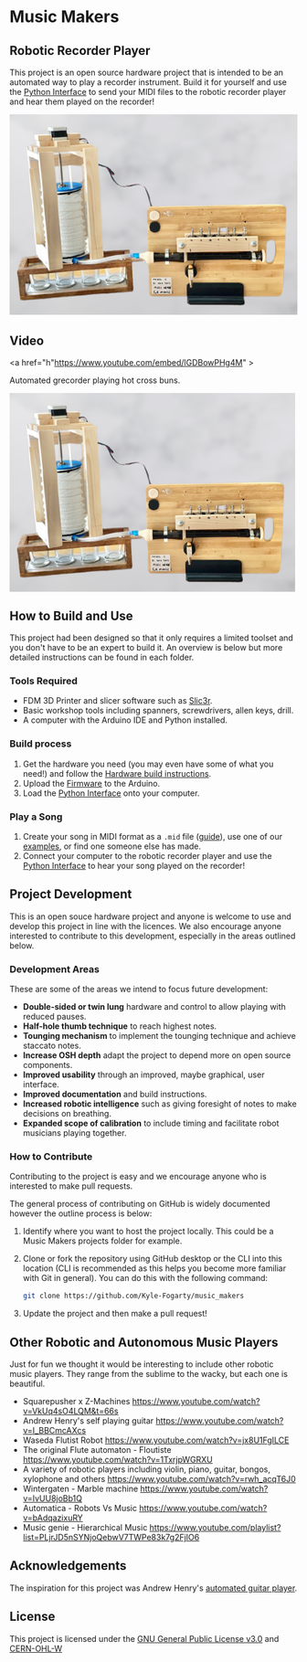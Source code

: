 # Music Makers

## Robotic Recorder Player

This project is an open source hardware project that is intended to be an automated way to play a recorder instrument. Build it for yourself and use the [Python Interface](Python_Interface) to send your MIDI files to the robotic recorder player and hear them played on the recorder!

![robotic-recorder-player-image](Documents/automated_recorder_player.png)

## Video
<a href="h"https://www.youtube.com/embed/lGDBowPHg4M" >
<p> Automated grecorder playing hot cross buns. </p>
  <img align="center" width="500" alt="youtube video" src="Documents/automated_recorder_player.png" />
</a>

## How to Build and Use

This project had been designed so that it only requires a limited toolset and you don't have to be an expert to build it. An overview is below but more detailed instructions can be found in each folder.

### Tools Required
- FDM 3D Printer and slicer software such as [Slic3r](https://slic3r.org/about/).
- Basic workshop tools including spanners, screwdrivers, allen keys, drill.
- A computer with the Arduino IDE and Python installed.

### Build process
1. Get the hardware you need (you may even have some of what you need!) and follow the [Hardware build instructions](Hardware/README.md).
3. Upload the [Firmware](Firmware) to the Arduino.
4. Load the [Python Interface](Python_Interface) onto your computer.

### Play a Song
1. Create your song in MIDI format as a `.mid` file ([guide](Python_Interface/README.md#creating-mid-files)), use one of our [examples](Python_Interface/midi_examples), or find one someone else has made.
2. Connect your computer to the robotic recorder player and use the [Python Interface](Python_Interface) to hear your song played on the recorder!


## Project Development
This is an open souce hardware project and anyone is welcome to use and develop this project in line with the licences. We also encourage anyone interested to contribute to this development, especially in the areas outlined below.

### Development Areas
These are some of the areas we intend to focus future development:
- **Double-sided or twin lung** hardware and control to allow playing with reduced pauses.
- **Half-hole thumb technique** to reach highest notes.
- **Tounging mechanism** to implement the tounging technique and achieve staccato notes.
- **Increase OSH depth** adapt the project to depend more on open source components.
- **Improved usability** through an improved, maybe graphical, user interface.
- **Improved documentation** and build instructions.
- **Increased robotic intelligence** such as giving foresight of notes to make decisions on breathing.
- **Expanded scope of calibration** to include timing and facilitate robot musicians playing together.

### How to Contribute

Contributing to the project is easy and we encourage anyone who is interested to make pull requests. 

The general process of contributing on GitHub is widely documented however the outline process is below:

1. Identify where you want to host the project locally. This could be a Music Makers projects folder for example. 


1. Clone or fork the repository using GitHub desktop or the CLI into this location (CLI is recommended as this helps you become more familiar with Git in general). You can do this with the following command:

    ```bash
    git clone https://github.com/Kyle-Fogarty/music_makers
    ```

1. Update the project and then make a pull request!


## Other Robotic and Autonomous Music Players

Just for fun we thought it would be interesting to include other robotic music players. They range from the sublime to the wacky, but each one is beautiful. 

- Squarepusher x Z-Machines https://www.youtube.com/watch?v=VkUq4sO4LQM&t=66s
- Andrew Henry's self playing guitar https://www.youtube.com/watch?v=I_BBCmcAXcs
- Waseda Flutist Robot https://www.youtube.com/watch?v=jx8U1FgILCE
- The original Flute automaton - Floutiste https://www.youtube.com/watch?v=1TxrjpWGRXU
- A variety of robotic players including violin, piano, guitar, bongos, xylophone and others https://www.youtube.com/watch?v=rwh_acqT6J0
- Wintergaten - Marble machine https://www.youtube.com/watch?v=IvUU8joBb1Q
- Automatica - Robots Vs Music https://www.youtube.com/watch?v=bAdqazixuRY
- Music genie - Hierarchical Music https://www.youtube.com/playlist?list=PLjrJD5nSYNjoQebwV7TWPe83k7g2FjIO6



## Acknowledgements

The inspiration for this project was Andrew Henry's <a href="https://gitlab.com/Andrew_Henry/automated-guitar">automated guitar player</a>.

## License

This project is licensed under the [GNU General Public License v3.0](LICENSE) and [CERN-OHL-W](LICENCE)
